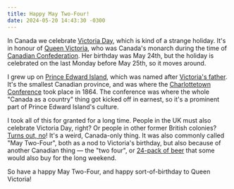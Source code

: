 ```yaml
---
title: Happy May Two-Four!
date: 2024-05-20 14:43:30 -0300
---
```


In Canada we celebrate [Victoria Day](https://en.wikipedia.org/wiki/Victoria_Day), which is kind of a strange holiday. It's in honour of [Queen Victoria](https://en.wikipedia.org/wiki/Queen_Victoria), who was Canada's monarch during the time of [Canadian Confederation](https://en.wikipedia.org/wiki/Canadian_Confederation). Her birthday was May 24th, but the holiday is celebrated on the last Monday before May 25th, so it moves around.

I grew up on [Prince Edward Island](https://en.wikipedia.org/wiki/Prince_Edward_Island), which was named after [Victoria's father](https://en.wikipedia.org/wiki/Prince_Edward,_Duke_of_Kent_and_Strathearn). It's the smallest Canadian province, and was where the [Charlottetown Conference](https://en.wikipedia.org/wiki/Charlottetown_Conference) took place in 1864. The conference was where the whole "Canada as a country" thing got kicked off in earnest, so it's a prominent part of Prince Edward Island's culture.

I took all of this for granted for a long time. People in the UK must also celebrate Victoria Day, right? Or people in other former British colonies? [Turns out, no](https://www.macleans.ca/news/canada/victoria-day-only-in-canada/)! It's a weird, Canada-only thing. It was also commonly called "May Two-Four", both as a nod to Victoria's birthday, but also because of another Canadian thing — the "two four", or [24-pack of beer](https://www.mynslc.com/en/products/Beer/Lager/Pale%20Lager/1000397.aspx) that some would also buy for the long weekend.

So have a happy May Two-Four, and happy sort-of-birthday to Queen Victoria!
